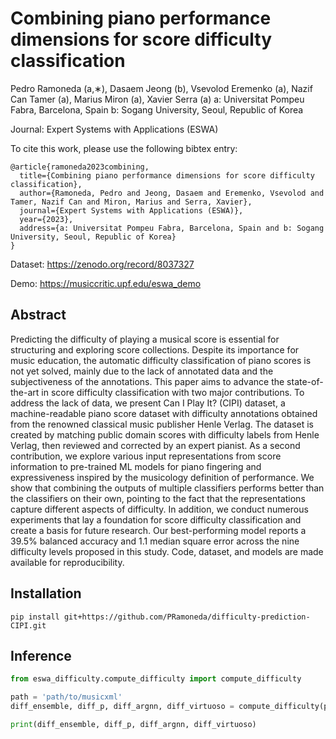 
# Combining piano performance dimensions for score difficulty classification

Pedro Ramoneda (a,∗), Dasaem Jeong (b), Vsevolod Eremenko (a), Nazif Can Tamer (a),
Marius Miron (a), Xavier Serra (a)
a: Universitat Pompeu Fabra, Barcelona, Spain
b: Sogang University, Seoul, Republic of Korea

Journal: Expert Systems with Applications (ESWA)

To cite this work, please use the following bibtex entry:

```
@article{ramoneda2023combining,
  title={Combining piano performance dimensions for score difficulty classification},
  author={Ramoneda, Pedro and Jeong, Dasaem and Eremenko, Vsevolod and Tamer, Nazif Can and Miron, Marius and Serra, Xavier},
  journal={Expert Systems with Applications (ESWA)},
  year={2023},
  address={a: Universitat Pompeu Fabra, Barcelona, Spain and b: Sogang University, Seoul, Republic of Korea}
}

```

Dataset: https://zenodo.org/record/8037327

Demo: https://musiccritic.upf.edu/eswa_demo


## Abstract

Predicting the difficulty of playing a musical score is essential for structuring and exploring score collections. Despite its importance for music education, the automatic difficulty classification of piano scores is not yet solved, mainly due to the lack of annotated data and the subjectiveness of the annotations. This paper aims to advance the state-of-the-art in score difficulty classification with two major contributions. To address the lack of data, we present Can I Play It? (CIPI) dataset, a machine-readable piano score dataset with difficulty annotations obtained from the renowned classical music publisher Henle Verlag. 
The dataset is created by matching public domain scores with difficulty labels from Henle Verlag, then reviewed and corrected by an expert pianist.
As a second contribution, we explore various input representations from score information to pre-trained ML models for piano fingering and expressiveness inspired by the musicology definition of performance. We show that combining the outputs of multiple classifiers performs better than the classifiers on their own, pointing to the fact that the representations capture different aspects of difficulty. In addition, we conduct numerous experiments that lay a foundation for score difficulty classification and create a basis for future research. Our best-performing model reports a 39.5% balanced accuracy and 1.1 median square error across the nine difficulty levels proposed in this study. 
Code, dataset, and models are made available for reproducibility.

## Installation

```
pip install git+https://github.com/PRamoneda/difficulty-prediction-CIPI.git
```

## Inference

```python
from eswa_difficulty.compute_difficulty import compute_difficulty

path = 'path/to/musicxml'
diff_ensemble, diff_p, diff_argnn, diff_virtuoso = compute_difficulty(path)

print(diff_ensemble, diff_p, diff_argnn, diff_virtuoso)
```
